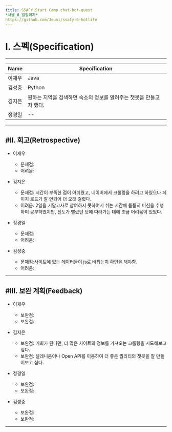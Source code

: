 ```yaml
---
title: SSAFY Start Camp chat-bot-quest
*서울_6_일필휘지*
https://github.com/Jeuni/ssafy-6-hotlife
---
```


# I. 스펙(Specification)
--------------------------

|Name|Specification|
|------|-----------|
|이재우|Java|
|김성중|Python|
|김지은|원하는 지역을 검색하면 숙소의 정보를 알려주는 챗봇을 만들고자 했다.|
|정경일|--|

--------------------------

#II. 회고(Retrospective)
--------------------------

+ 이재우
  + 문제점:
  + 어려움:

+ 김지은
  + 문제점: 시간이 부족한 점이 아쉬웠고, 네이버에서 크롤링을 하려고 하였으나 페이지 로드가 잘 안되어 더 오래 걸렸다.
  + 어려움: 2일을 기말고사로 참여하지 못하여서 쉬는 시간에 틈틈히 미션을 수행하며 공부하였지만, 진도가 빨랐던 탓에 따라가는 데에 조금 어려움이 있었다.

+ 정경일
  + 문제점:
  + 어려움:
 
+ 김성중
  + 문제점:사이트에 있는 데이터들이 js로 바뀌는지 확인을 해야함.
  + 어려움:
 
--------------------------

#III. 보완 계획(Feedback)
--------------------------

+ 이재우
  + 보완점:
  + 보완점:

+ 김지은
  + 보완점: 기회가 된다면, 더 많은 사이트의 정보를 가져오는 크롤링을 시도해보고 싶다.
  + 보완점: 셀레니움이나 Open API를 이용하여 더 좋은 퀄리티의 챗봇을 잘 만들어보고 싶다.

+ 정경일
  + 보완점:
  + 보완점:
 
+ 김성중
  + 보완점:
  + 보완점:
 
--------------------------

